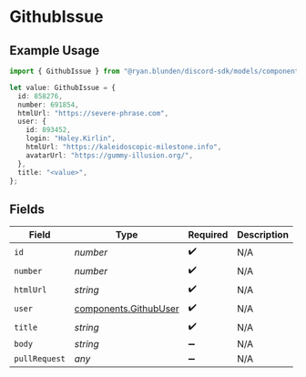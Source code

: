 # GithubIssue

## Example Usage

```typescript
import { GithubIssue } from "@ryan.blunden/discord-sdk/models/components";

let value: GithubIssue = {
  id: 858276,
  number: 691854,
  htmlUrl: "https://severe-phrase.com",
  user: {
    id: 893452,
    login: "Haley.Kirlin",
    htmlUrl: "https://kaleidoscopic-milestone.info",
    avatarUrl: "https://gummy-illusion.org/",
  },
  title: "<value>",
};
```

## Fields

| Field                                                          | Type                                                           | Required                                                       | Description                                                    |
| -------------------------------------------------------------- | -------------------------------------------------------------- | -------------------------------------------------------------- | -------------------------------------------------------------- |
| `id`                                                           | *number*                                                       | :heavy_check_mark:                                             | N/A                                                            |
| `number`                                                       | *number*                                                       | :heavy_check_mark:                                             | N/A                                                            |
| `htmlUrl`                                                      | *string*                                                       | :heavy_check_mark:                                             | N/A                                                            |
| `user`                                                         | [components.GithubUser](../../models/components/githubuser.md) | :heavy_check_mark:                                             | N/A                                                            |
| `title`                                                        | *string*                                                       | :heavy_check_mark:                                             | N/A                                                            |
| `body`                                                         | *string*                                                       | :heavy_minus_sign:                                             | N/A                                                            |
| `pullRequest`                                                  | *any*                                                          | :heavy_minus_sign:                                             | N/A                                                            |